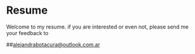 # Resume
Welcome to my resume. if you are interested or even not, please send me your feedback to

##alejandrabotacura@outlook.com.ar
